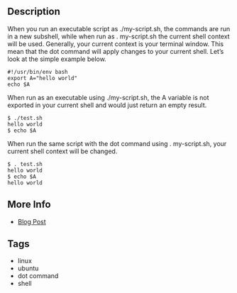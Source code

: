 ## Description

When you run an executable script as ./my-script.sh, the commands are run in
a new subshell, while when run as . my-script.sh the current shell context will
be used. Generally, your current context is your terminal window. This mean
that the dot command will apply changes to your current shell. Let’s look at
the simple example below.

```
#!/usr/bin/env bash
export A="hello world"
echo $A
```

When run as an executable using ./my-script.sh, the A variable is not exported in your current shell and would just return an empty result.

```
$ ./test.sh 
hello world
$ echo $A
```

When run the same script with the dot command using . my-script.sh, your current shell context will be changed.

```
$ . test.sh 
hello world
$ echo $A
hello world
```

## More Info

- [Blog Post](https://www.shell-tips.com/bash/source-dot-command/#gsc.tab=0)

## Tags

- linux
- ubuntu
- dot command
- shell

